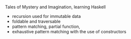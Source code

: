 Tales of Mystery and Imagination, learning Haskell
- recursion used for immutable data
- foldable and traversable
- pattern matching, partial function, 
- exhaustive pattern matching with the use of constructors

